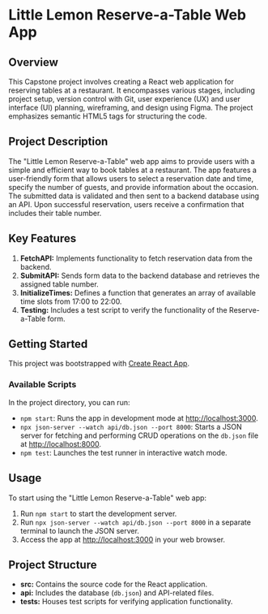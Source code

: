 # Little Lemon Reserve-a-Table Web App

## Overview

This Capstone project involves creating a React web application for reserving tables at a restaurant. It encompasses various stages, including project setup, version control with Git, user experience (UX) and user interface (UI) planning, wireframing, and design using Figma. The project emphasizes semantic HTML5 tags for structuring the code.

## Project Description

The "Little Lemon Reserve-a-Table" web app aims to provide users with a simple and efficient way to book tables at a restaurant. The app features a user-friendly form that allows users to select a reservation date and time, specify the number of guests, and provide information about the occasion. The submitted data is validated and then sent to a backend database using an API. Upon successful reservation, users receive a confirmation that includes their table number.

## Key Features

1. **FetchAPI:** Implements functionality to fetch reservation data from the backend.
2. **SubmitAPI:** Sends form data to the backend database and retrieves the assigned table number.
3. **InitializeTimes:** Defines a function that generates an array of available time slots from 17:00 to 22:00.
4. **Testing:** Includes a test script to verify the functionality of the Reserve-a-Table form.

## Getting Started

This project was bootstrapped with [Create React App](https://github.com/facebook/create-react-app).

### Available Scripts

In the project directory, you can run:

- `npm start`: Runs the app in development mode at [http://localhost:3000](http://localhost:3000).
- `npx json-server --watch api/db.json --port 8000`: Starts a JSON server for fetching and performing CRUD operations on the `db.json` file at [http://localhost:8000](http://localhost:8000).
- `npm test`: Launches the test runner in interactive watch mode.

## Usage

To start using the "Little Lemon Reserve-a-Table" web app:

1. Run `npm start` to start the development server.
2. Run `npx json-server --watch api/db.json --port 8000` in a separate terminal to launch the JSON server.
3. Access the app at [http://localhost:3000](http://localhost:3000) in your web browser.

## Project Structure

- **src:** Contains the source code for the React application.
- **api:** Includes the database (`db.json`) and API-related files.
- **tests:** Houses test scripts for verifying application functionality.

